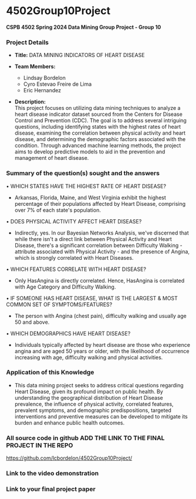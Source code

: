 # 4502Group10Project

**CSPB 4502 Spring 2024 Data Mining Group Project - Group 10**

### Project Details
- **Title:** DATA MINING INDICATORS OF HEART DISEASE
- **Team Members:**
  - Lindsay Bordelon
  - Cyro Estevao Freire de Lima
  - Eric Hernandez
  
- **Description:** 
<br> This project focuses on utilizing data mining techniques to analyze a heart disease indicator dataset sourced from the Centers for Disease Control and Prevention (CDC). The goal is to address several intriguing questions, including identifying states with the highest rates of heart disease, examining the correlation between physical activity and heart disease, and determining the demographic factors associated with the condition. Through advanced machine learning methods, the project aims to develop predictive models to aid in the prevention and management of heart disease.

### Summary of the question(s) sought and the answers

• WHICH STATES HAVE THE HIGHEST RATE OF HEART DISEASE?
- Arkansas, Florida, Maine, and West Virginia exhibit the highest percentage of their populations affected by Heart Disease, comprising over 7% of each state's population.

• DOES PHYSICAL ACTIVITY AFFECT HEART DISEASE?
- Indirectly, yes. In our Bayesian Networks Analysis, we've discerned that while there isn't a direct link between Physical Activity and Heart Disease, there's a significant correlation between Difficulty Walking - attribute associated with Physical Activity - and the presence of Angina, which is strongly correlated with Heart Diseases.

• WHICH FEATURES CORRELATE WITH HEART DISEASE?
- Only HasAngina is directly correlated. Hence, HasAngina is correlated with Age Category and Difficulty Walking.

• IF SOMEONE HAS HEART DISEASE, WHAT IS THE LARGEST & MOST COMMON SET OF
SYMPTOMS/FEATURES?
- The person with Angina (chest pain), difficulty walking and usually age 50 and above.

• WHICH DEMOGRAPHICS HAVE HEART DISEASE?
- Individuals typically affected by heart disease are those who experience angina and are aged 50 years or older, with the likelihood of occurrence increasing with age, difficulty walking and physical activities.

### Application of this Knowledge
- This data mining project seeks to address critical questions regarding Heart Disease, given its profound impact on public health. By understanding the geographical distribution of Heart Disease prevalence, the influence of physical activity, correlated features, prevalent symptoms, and demographic predispositions, targeted interventions and preventive measures can be developed to mitigate its burden and enhance public health outcomes.

### All source code in github ADD THE LINK TO THE FINAL PROJECT IN THE REPO
https://github.com/lcbordelon/4502Group10Project/

### Link to the video demonstration
### Link to your final project paper


